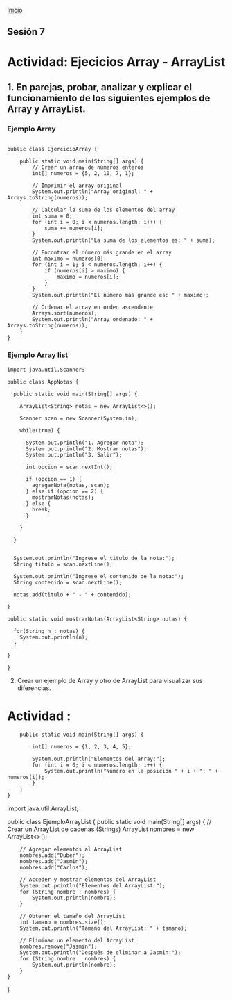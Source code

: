 <!-- No borrar o modificar -->
[Inicio](./index.md)

## Sesión 7 


<!-- Su documentación aquí -->
# Actividad: Ejecicios Array - ArrayList
## 1. En parejas, probar, analizar y explicar el funcionamiento de los siguientes ejemplos de Array y ArrayList.
### Ejemplo Array
```import java.util.Arrays;

public class EjercicioArray {

    public static void main(String[] args) {
        // Crear un array de números enteros
        int[] numeros = {5, 2, 10, 7, 1};

        // Imprimir el array original
        System.out.println("Array original: " + Arrays.toString(numeros));

        // Calcular la suma de los elementos del array
        int suma = 0;
        for (int i = 0; i < numeros.length; i++) {
            suma += numeros[i];
        }
        System.out.println("La suma de los elementos es: " + suma);

        // Encontrar el número más grande en el array
        int maximo = numeros[0];
        for (int i = 1; i < numeros.length; i++) {
            if (numeros[i] > maximo) {
                maximo = numeros[i];
            }
        }
        System.out.println("El número más grande es: " + maximo);

        // Ordenar el array en orden ascendente
        Arrays.sort(numeros);
        System.out.println("Array ordenado: " + Arrays.toString(numeros));
    }
}
```

### Ejemplo Array list
```import java.util.ArrayList; 
import java.util.Scanner;

public class AppNotas {

  public static void main(String[] args) {

    ArrayList<String> notas = new ArrayList<>();
    
    Scanner scan = new Scanner(System.in);

    while(true) {

      System.out.println("1. Agregar nota");  
      System.out.println("2. Mostrar notas");
      System.out.println("3. Salir");

      int opcion = scan.nextInt();

      if (opcion == 1) {
        agregarNota(notas, scan);  
      } else if (opcion == 2) {
        mostrarNotas(notas);
      } else {
        break;
      }

    }

  }
```

  ```public static void agregarNota(ArrayList<String> notas, Scanner scan) {
    
    System.out.println("Ingrese el titulo de la nota:");
    String titulo = scan.nextLine();
    
    System.out.println("Ingrese el contenido de la nota:");
    String contenido = scan.nextLine();
    
    notas.add(titulo + " - " + contenido);

  }

  public static void mostrarNotas(ArrayList<String> notas) {

    for(String n : notas) {
      System.out.println(n);
    }

  }

}
```
2. Crear un ejemplo de Array y otro de ArrayList para visualizar sus diferencias.

# Actividad :

```public class EjemploArray {
    public static void main(String[] args) {
        
        int[] numeros = {1, 2, 3, 4, 5};

        System.out.println("Elementos del array:");
        for (int i = 0; i < numeros.length; i++) {
            System.out.println("Número en la posición " + i + ": " + numeros[i]);
        }
    }
}
```
import java.util.ArrayList;

public class EjemploArrayList {
    public static void main(String[] args) {
        // Crear un ArrayList de cadenas (Strings)
        ArrayList<String> nombres = new ArrayList<>();

        // Agregar elementos al ArrayList
        nombres.add("Duber");
        nombres.add("Jasmin");
        nombres.add("Carlos");

        // Acceder y mostrar elementos del ArrayList
        System.out.println("Elementos del ArrayList:");
        for (String nombre : nombres) {
            System.out.println(nombre);
        }

        // Obtener el tamaño del ArrayList
        int tamano = nombres.size();
        System.out.println("Tamaño del ArrayList: " + tamano);

        // Eliminar un elemento del ArrayList
        nombres.remove("Jasmin");
        System.out.println("Después de eliminar a Jasmin:");
        for (String nombre : nombres) {
            System.out.println(nombre);
        }
    }
}






